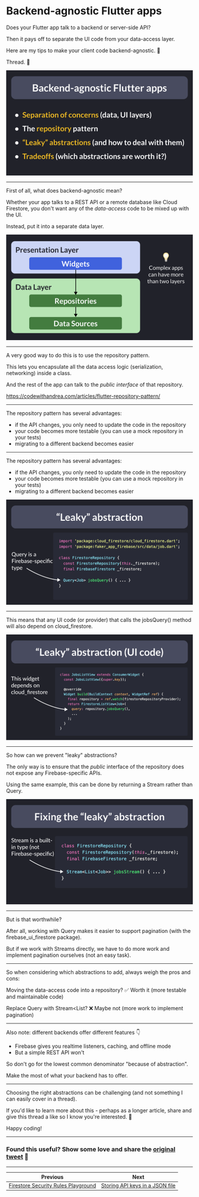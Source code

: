 # Backend-agnostic Flutter apps

Does your Flutter app talk to a backend or server-side API?

Then it pays off to separate the UI code from your data-access layer.

Here are my tips to make your client code backend-agnostic. 🤔

Thread. 🧵

![](101.1.png)

---

First of all, what does backend-agnostic mean?

Whether your app talks to a REST API or a remote database like Cloud Firestore, you don't want any of the *data-access* code to be mixed up with the UI.

Instead, put it into a separate data layer.

![](101.2.png)

---

A very good way to do this is to use the repository pattern.

This lets you encapsulate all the data access logic (serialization, networking) inside a class.

And the rest of the app can talk to the *public interface* of that repository.

https://codewithandrea.com/articles/flutter-repository-pattern/

---

The repository pattern has several advantages:

- if the API changes, you only need to update the code in the repository
- your code becomes more testable (you can use a mock repository in your tests)
- migrating to a different backend becomes easier

---

The repository pattern has several advantages:

- if the API changes, you only need to update the code in the repository
- your code becomes more testable (you can use a mock repository in your tests)
- migrating to a different backend becomes easier

![](101.3.png)

---

This means that any UI code (or provider) that calls the jobsQuery() method will also depend on cloud_firestore.

![](101.4.png)

---

So how can we prevent "leaky" abstractions?

The only way is to ensure that the *public* interface of the repository does not expose any Firebase-specific APIs.

Using the same example, this can be done by returning a Stream rather than Query.

![](101.5.png)

---

But is that worthwhile?

After all, working with Query makes it easier to support pagination (with the firebase_ui_firestore package).

But if we work with Streams directly, we have to do more work and implement pagination ourselves (not an easy task).

---

So when considering which abstractions to add, always weigh the pros and cons:

Moving the data-access code into a repository?
✅ Worth it (more testable and maintainable code) 

Replace Query<Job> with Stream<List<Job>?
❌ Maybe not (more work to implement pagination) 

---

Also note: different backends offer different features 👇

- Firebase gives you realtime listeners, caching, and offline mode
- But a simple REST API won't

So don't go for the lowest common denominator "because of abstraction".

Make the most of what your backend has to offer.

---

Choosing the right abstractions can be challenging (and not something I can easily cover in a thread).

If you'd like to learn more about this - perhaps as a longer article, share and give this thread a like so I know you're interested. 🙂

Happy coding!

---

### Found this useful? Show some love and share the [original tweet](https://twitter.com/biz84/status/1651212776113618944) 🙏

---

| Previous | Next |
| -------- | ---- |
| [Firestore Security Rules Playground](../0100-security-rules-playground/index.md) | [Storing API keys in a JSON file](../0102-dart-define-from-file/index.md) |
